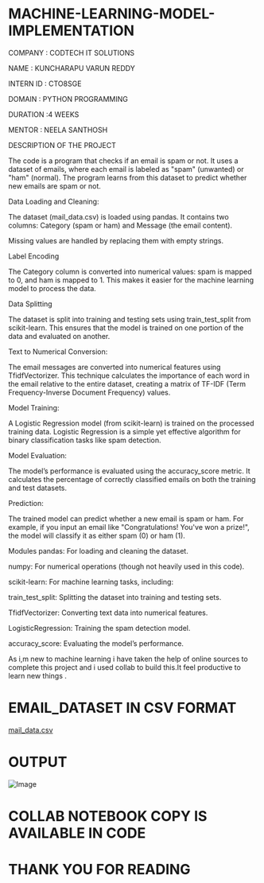 # MACHINE-LEARNING-MODEL-IMPLEMENTATION #

COMPANY : CODTECH IT SOLUTIONS

NAME : KUNCHARAPU VARUN REDDY

INTERN ID : CTO8SGE

DOMAIN : PYTHON PROGRAMMING

DURATION :4 WEEKS

MENTOR : NEELA SANTHOSH

DESCRIPTION OF THE PROJECT

The code is a program that checks if an email is spam or not. It uses a dataset of emails, where each email is labeled as "spam" (unwanted) or "ham" (normal). The program learns from this dataset to predict whether new emails are spam or not.

Data Loading and Cleaning:

The dataset (mail_data.csv) is loaded using pandas. It contains two columns: Category (spam or ham) and Message (the email content).

Missing values are handled by replacing them with empty strings.

Label Encoding

The Category column is converted into numerical values: spam is mapped to 0, and ham is mapped to 1. This makes it easier for the machine learning model to process the data.

Data Splitting

The dataset is split into training and testing sets using train_test_split from scikit-learn. This ensures that the model is trained on one portion of the data and evaluated on another.

Text to Numerical Conversion:

The email messages  are converted into numerical features using TfidfVectorizer. This technique calculates the importance of each word in the email relative to the entire dataset, creating a matrix of TF-IDF (Term Frequency-Inverse Document Frequency) values.

Model Training:

A Logistic Regression model (from scikit-learn) is trained on the processed training data. Logistic Regression is a simple yet effective algorithm for binary classification tasks like spam detection.

Model Evaluation:

The model’s performance is evaluated using the accuracy_score metric. It calculates the percentage of correctly classified emails on both the training and test datasets.

Prediction:

The trained model can predict whether a new email is spam or ham. For example, if you input an email like "Congratulations! You've won a prize!", the model will classify it as either spam (0) or ham (1).

Modules 
pandas: For loading and cleaning the dataset.

numpy: For numerical operations (though not heavily used in this code).

scikit-learn: For machine learning tasks, including:

train_test_split: Splitting the dataset into training and testing sets.

TfidfVectorizer: Converting text data into numerical features.

LogisticRegression: Training the spam detection model.

accuracy_score: Evaluating the model’s performance.

As i,m new to machine learning i have taken the help of online sources to complete this project and i used collab to build this.It feel productive to learn new things .

# EMAIL_DATASET IN CSV FORMAT #
[mail_data.csv](https://github.com/user-attachments/files/19188621/mail_data.csv)

# OUTPUT #
![Image](https://github.com/user-attachments/assets/ce252d02-da2c-4eef-8382-d3d61321eee3)

# COLLAB NOTEBOOK COPY IS AVAILABLE IN CODE
# THANK YOU FOR READING #


